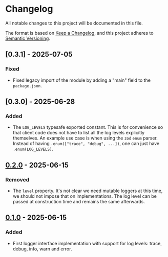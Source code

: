 # Changelog

All notable changes to this project will be documented in this file.

The format is based on [Keep a Changelog](https://keepachangelog.com/en/1.1.0/),
and this project adheres to [Semantic Versioning](https://semver.org/spec/v2.0.0.html).

## [0.3.1] - 2025-07-05

### Fixed

- Fixed legacy import of the module by adding a "main" field to the `package.json`.

## [0.3.0] - 2025-06-28

### Added

- The `LOG_LEVELS` typesafe exported constant. This is for convenience so that
client code does not have to list all the log levels explicitly themselves. An
example use case is when using the `zod` `enum` parser. Instead of having
`.enum(["trace", "debug", ...])`, one can just have `.enum(LOG_LEVELS)`.

## [0.2.0] - 2025-06-15

### Removed

- The `level` property. It's not clear we need mutable loggers at this time, we should
not impose that on implementations. The log level can be passed at construction time
and remains the same afterwards.

## [0.1.0] - 2025-06-15

### Added

- First logger interface implementation with support for log levels: trace, debug,
info, warn and error.

[0.2.0]: https://github.com/infra-blocks/ts-logger-interface/compare/v0.1.0...v0.2.0
[0.1.0]: https://github.com/infra-blocks/ts-logger-interface/releases/tag/v0.1.0
